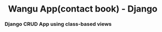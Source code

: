 <div align="center">


# Wangu App(contact book) - Django

</div>


### Django CRUD App  using class-based views <br/>

